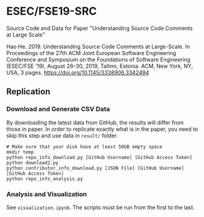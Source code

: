 # ESEC/FSE19-SRC

Source Code and Data for Paper "Understanding Source Code Comments at Large Scale"

Hao He. 2019. Understanding Source Code Comments at Large-Scale. In Proceedings of the 27th ACM Joint European Software Engineering Conference and Symposium on the Foundations of Software Engineering (ESEC/FSE ’19), August 26–30, 2019, Tallinn, Estonia. ACM, New York, NY, USA, 3 pages. https://doi.org/10.1145/3338906.3342494 

## Replication

### Download and Generate CSV Data

By downloading the latest data from GitHub, the results will differ from those in paper. In order to replicate exactly what is in the paper, you need to skip this step and use data in `result/` folder.

```
# Make sure that your disk have at least 50GB empty space
mkdir temp
python repo_info_download.py [GitHub Username] [GitHub Access Token]
python download2.py
python contributor_info_download.py [JSON File] [GitHub Username] [GitHub Access Token]
python repo_info_analysis.py
```

### Analysis and Visualization

See `visualization.ipynb`. The scripts must be run from the first to the last.